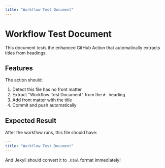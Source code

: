 ```yaml
---
title: "Workflow Test Document"
---
```


# Workflow Test Document

This document tests the enhanced GitHub Action that automatically extracts titles from headings.

## Features

The action should:
1. Detect this file has no front matter
2. Extract "Workflow Test Document" from the `# ` heading
3. Add front matter with the title
4. Commit and push automatically

## Expected Result

After the workflow runs, this file should have:
```yaml
---
title: "Workflow Test Document"
---
```

And Jekyll should convert it to `.html` format immediately!
